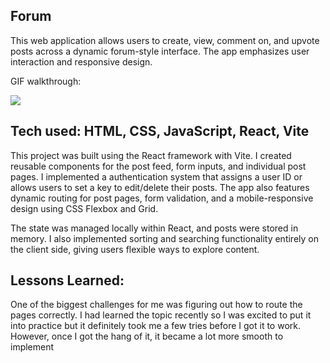 ## Forum

This web application allows users to create, view, comment on, and upvote posts across a dynamic forum-style interface. The app emphasizes user interaction and responsive design.

GIF walkthrough:

<img src='https://media0.giphy.com/media/v1.Y2lkPTc5MGI3NjExeGxiN2Eyb285d3hlZTV3ZXJ4OGxrdXl5aW5vNzJxajJ4Mms1eXIxYiZlcD12MV9pbnRlcm5hbF9naWZfYnlfaWQmY3Q9Zw/SiI3SXqEj5UtfdY67n/giphy.gif' />


## Tech used: HTML, CSS, JavaScript, React, Vite

This project was built using the React framework with Vite. I created reusable components for the post feed, form inputs, and individual post pages. I implemented a authentication system that assigns a user ID or allows users to set a key to edit/delete their posts. The app also features dynamic routing for post pages, form validation, and a mobile-responsive design using CSS Flexbox and Grid.

The state was managed locally within React, and posts were stored in memory. I also implemented sorting and searching functionality entirely on the client side, giving users flexible ways to explore content.

## Lessons Learned:

One of the biggest challenges for me was figuring out how to route the pages correctly. I had learned the topic recently so I was excited to put it into practice but it definitely took me a few tries before I got it to work. However, once I got the hang of it, it became a lot more smooth to implement

